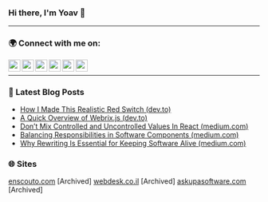 ### Hi there, I'm Yoav 👋

---

### 🌍 Connect with me on:

<a href="https://yoavkadosh.medium.com/"><img height="24" src="https://cdn.jsdelivr.net/npm/simple-icons@v3/icons/medium.svg" align="left"></a>
<a href="https://codepen.io/ykadosh/"><img height="24" src="https://cdn.jsdelivr.net/npm/simple-icons@v3/icons/codepen.svg" align="left"></a>
<a href="https://www.linkedin.com/in/ykadosh/"><img height="24" src="https://cdn.jsdelivr.net/npm/simple-icons@v3/icons/linkedin.svg" align="left"></a>
<a href="https://dev.to/ykadosh"><img height="24" src="https://d2fltix0v2e0sb.cloudfront.net/dev-black.png" align="left"></a>
<a href="https://twitter.com/yoavikadosh"><img height="24" src="https://cdn.jsdelivr.net/npm/simple-icons@v3/icons/twitter.svg" align="left"></a>
<a href="https://stackoverflow.com/users/1096470/yoav-kadosh"><img height="24" src="https://cdn.jsdelivr.net/npm/simple-icons@v3/icons/stackoverflow.svg" align="left"></a>  

<br/>

---

### 📕 Latest Blog Posts

- [How I Made This Realistic Red Switch (dev.to)](https://dev.to/ykadosh/how-i-made-this-realistic-red-switch-pure-css-49g2)
- [A Quick Overview of Webrix.js (dev.to)](https://dev.to/ykadosh/webrix-js-building-blocks-for-interactive-react-apps-4m54)
- [Don’t Mix Controlled and Uncontrolled Values In React (medium.com)](https://betterprogramming.pub/dont-mix-controlled-uncontrolled-values-in-react-e7ab191d8dc4)
- [Balancing Responsibilities in Software Components (medium.com)](https://medium.com/swlh/balancing-responsibilities-in-software-components-b0be0e59b8b2)
- [Why Rewriting Is Essential for Keeping Software Alive (medium.com)](https://betterprogramming.pub/why-code-rewriting-is-essential-for-keeping-software-alive-81c7307e7f6)

### 🌐 Sites

[enscouto.com](https://web.archive.org/web/20200928112444/https://enscouto.com/) [Archived]
[webdesk.co.il](https://web.archive.org/web/20200513171205/https://webdesk.co.il/) [Archived]
[askupasoftware.com](https://web.archive.org/web/20200513100139/https://askupasoftware.com/) [Archived]
